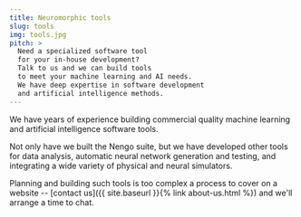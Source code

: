 ```yaml
---
title: Neuromorphic tools
slug: tools
img: tools.jpg
pitch: >
  Need a specialized software tool
  for your in-house development?
  Talk to us and we can build tools
  to meet your machine learning and AI needs.
  We have deep expertise in software development
  and artificial intelligence methods.
---
```


We have years of experience
building commercial quality machine learning
and artificial intelligence software tools.

Not only have we built the Nengo suite,
but we have developed other tools for data analysis,
automatic neural network generation and testing,
and integrating a wide variety of physical and neural simulators.

Planning and building such tools
is too complex a process to cover
on a website -- [contact us]({{ site.baseurl }}{% link about-us.html %})
and we'll arrange a time to chat.
